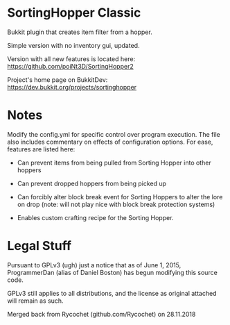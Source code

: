 SortingHopper Classic
=============

Bukkit plugin that creates item filter from a hopper.

Simple version with no inventory gui, updated.

Version with all new features is located here: https://github.com/poiNt3D/SortingHopper2

Project's home page on BukkitDev:
https://dev.bukkit.org/projects/sortinghopper


Notes
=====

Modify the config.yml for specific control over program execution. The file also includes commentary on effects of configuration options. For ease, features are listed here:

* Can prevent items from being pulled from Sorting Hopper into other hoppers

* Can prevent dropped hoppers from being picked up

* Can forcibly alter block break event for Sorting Hoppers to alter the lore on drop (note: will not play nice with block break protection systems)

* Enables custom crafting recipe for the Sorting Hopper.

Legal Stuff
===========

Pursuant to GPLv3 (ugh) just a notice that as of June 1, 2015, ProgrammerDan (alias of Daniel Boston) has begun modifying this source code.

GPLv3 still applies to all distributions, and the license as original attached will remain as such.

Merged back from Rycochet (github.com/Rycochet) on 28.11.2018
